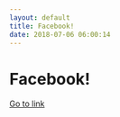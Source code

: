 ```yaml
---
layout: default
title: Facebook!
date: 2018-07-06 06:00:14
---
```


# Facebook!

[Go to link](https://facebook.com)

